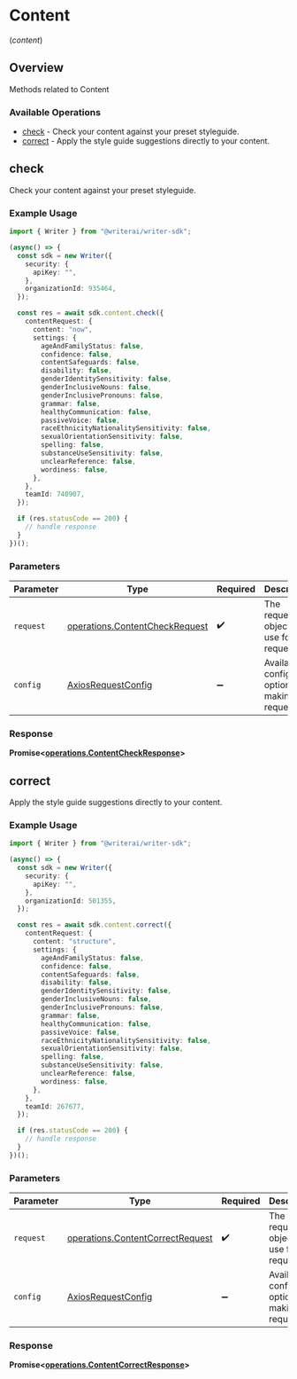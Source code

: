 # Content
(*content*)

## Overview

Methods related to Content

### Available Operations

* [check](#check) - Check your content against your preset styleguide.
* [correct](#correct) - Apply the style guide suggestions directly to your content.

## check

Check your content against your preset styleguide.

### Example Usage

```typescript
import { Writer } from "@writerai/writer-sdk";

(async() => {
  const sdk = new Writer({
    security: {
      apiKey: "",
    },
    organizationId: 935464,
  });

  const res = await sdk.content.check({
    contentRequest: {
      content: "now",
      settings: {
        ageAndFamilyStatus: false,
        confidence: false,
        contentSafeguards: false,
        disability: false,
        genderIdentitySensitivity: false,
        genderInclusiveNouns: false,
        genderInclusivePronouns: false,
        grammar: false,
        healthyCommunication: false,
        passiveVoice: false,
        raceEthnicityNationalitySensitivity: false,
        sexualOrientationSensitivity: false,
        spelling: false,
        substanceUseSensitivity: false,
        unclearReference: false,
        wordiness: false,
      },
    },
    teamId: 740907,
  });

  if (res.statusCode == 200) {
    // handle response
  }
})();
```

### Parameters

| Parameter                                                                        | Type                                                                             | Required                                                                         | Description                                                                      |
| -------------------------------------------------------------------------------- | -------------------------------------------------------------------------------- | -------------------------------------------------------------------------------- | -------------------------------------------------------------------------------- |
| `request`                                                                        | [operations.ContentCheckRequest](../../models/operations/contentcheckrequest.md) | :heavy_check_mark:                                                               | The request object to use for the request.                                       |
| `config`                                                                         | [AxiosRequestConfig](https://axios-http.com/docs/req_config)                     | :heavy_minus_sign:                                                               | Available config options for making requests.                                    |


### Response

**Promise<[operations.ContentCheckResponse](../../models/operations/contentcheckresponse.md)>**


## correct

Apply the style guide suggestions directly to your content.

### Example Usage

```typescript
import { Writer } from "@writerai/writer-sdk";

(async() => {
  const sdk = new Writer({
    security: {
      apiKey: "",
    },
    organizationId: 501355,
  });

  const res = await sdk.content.correct({
    contentRequest: {
      content: "structure",
      settings: {
        ageAndFamilyStatus: false,
        confidence: false,
        contentSafeguards: false,
        disability: false,
        genderIdentitySensitivity: false,
        genderInclusiveNouns: false,
        genderInclusivePronouns: false,
        grammar: false,
        healthyCommunication: false,
        passiveVoice: false,
        raceEthnicityNationalitySensitivity: false,
        sexualOrientationSensitivity: false,
        spelling: false,
        substanceUseSensitivity: false,
        unclearReference: false,
        wordiness: false,
      },
    },
    teamId: 267677,
  });

  if (res.statusCode == 200) {
    // handle response
  }
})();
```

### Parameters

| Parameter                                                                            | Type                                                                                 | Required                                                                             | Description                                                                          |
| ------------------------------------------------------------------------------------ | ------------------------------------------------------------------------------------ | ------------------------------------------------------------------------------------ | ------------------------------------------------------------------------------------ |
| `request`                                                                            | [operations.ContentCorrectRequest](../../models/operations/contentcorrectrequest.md) | :heavy_check_mark:                                                                   | The request object to use for the request.                                           |
| `config`                                                                             | [AxiosRequestConfig](https://axios-http.com/docs/req_config)                         | :heavy_minus_sign:                                                                   | Available config options for making requests.                                        |


### Response

**Promise<[operations.ContentCorrectResponse](../../models/operations/contentcorrectresponse.md)>**

